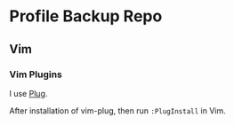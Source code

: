 # Profile Backup Repo
## Vim
### Vim Plugins
I use [Plug](https://github.com/junegunn/vim-plug).

After installation of vim-plug, then run `:PlugInstall` in Vim.
